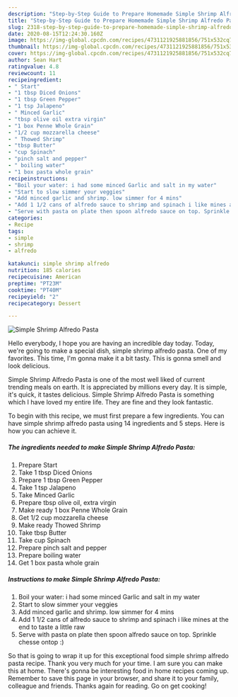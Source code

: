 ```yaml
---
description: "Step-by-Step Guide to Prepare Homemade Simple Shrimp Alfredo Pasta"
title: "Step-by-Step Guide to Prepare Homemade Simple Shrimp Alfredo Pasta"
slug: 2318-step-by-step-guide-to-prepare-homemade-simple-shrimp-alfredo-pasta
date: 2020-08-15T12:24:30.160Z
image: https://img-global.cpcdn.com/recipes/4731121925881856/751x532cq70/simple-shrimp-alfredo-pasta-recipe-main-photo.jpg
thumbnail: https://img-global.cpcdn.com/recipes/4731121925881856/751x532cq70/simple-shrimp-alfredo-pasta-recipe-main-photo.jpg
cover: https://img-global.cpcdn.com/recipes/4731121925881856/751x532cq70/simple-shrimp-alfredo-pasta-recipe-main-photo.jpg
author: Sean Hart
ratingvalue: 4.8
reviewcount: 11
recipeingredient:
- " Start"
- "1 tbsp Diced Onions"
- "1 tbsp Green Pepper"
- "1 tsp Jalapeno"
- " Minced Garlic"
- "tbsp olive oil extra virgin"
- "1 box Penne Whole Grain"
- "1/2 cup mozzarella cheese"
- " Thowed Shrimp"
- "tbsp Butter"
- "cup Spinach"
- "pinch salt and pepper"
- " boiling water"
- "1 box pasta whole grain"
recipeinstructions:
- "Boil your water: i had some minced Garlic and salt in my water"
- "Start to slow simmer your veggies"
- "Add minced garlic and shrimp. low simmer for 4 mins"
- "Add 1 1/2 cans of alfredo sauce to shrimp and spinach i like mines at the end to taste a little raw"
- "Serve with pasta on plate then spoon alfredo sauce on top. Sprinkle chesse ontop :)"
categories:
- Recipe
tags:
- simple
- shrimp
- alfredo

katakunci: simple shrimp alfredo 
nutrition: 185 calories
recipecuisine: American
preptime: "PT23M"
cooktime: "PT40M"
recipeyield: "2"
recipecategory: Dessert

---
```



![Simple Shrimp Alfredo Pasta](https://img-global.cpcdn.com/recipes/4731121925881856/751x532cq70/simple-shrimp-alfredo-pasta-recipe-main-photo.jpg)

Hello everybody, I hope you are having an incredible day today. Today, we're going to make a special dish, simple shrimp alfredo pasta. One of my favorites. This time, I'm gonna make it a bit tasty. This is gonna smell and look delicious.



Simple Shrimp Alfredo Pasta is one of the most well liked of current trending meals on earth. It is appreciated by millions every day. It is simple, it's quick, it tastes delicious. Simple Shrimp Alfredo Pasta is something which I have loved my entire life. They are fine and they look fantastic.


To begin with this recipe, we must first prepare a few ingredients. You can have simple shrimp alfredo pasta using 14 ingredients and 5 steps. Here is how you can achieve it.

<!--inarticleads1-->

##### The ingredients needed to make Simple Shrimp Alfredo Pasta:

1. Prepare  Start
1. Take 1 tbsp Diced Onions
1. Prepare 1 tbsp Green Pepper
1. Take 1 tsp Jalapeno
1. Take  Minced Garlic
1. Prepare tbsp olive oil, extra virgin
1. Make ready 1 box Penne Whole Grain
1. Get 1/2 cup mozzarella cheese
1. Make ready  Thowed Shrimp
1. Take tbsp Butter
1. Take cup Spinach
1. Prepare pinch salt and pepper
1. Prepare  boiling water
1. Get 1 box pasta whole grain




<!--inarticleads2-->

##### Instructions to make Simple Shrimp Alfredo Pasta:

1. Boil your water: i had some minced Garlic and salt in my water
1. Start to slow simmer your veggies
1. Add minced garlic and shrimp. low simmer for 4 mins
1. Add 1 1/2 cans of alfredo sauce to shrimp and spinach i like mines at the end to taste a little raw
1. Serve with pasta on plate then spoon alfredo sauce on top. Sprinkle chesse ontop :)




So that is going to wrap it up for this exceptional food simple shrimp alfredo pasta recipe. Thank you very much for your time. I am sure you can make this at home. There's gonna be interesting food in home recipes coming up. Remember to save this page in your browser, and share it to your family, colleague and friends. Thanks again for reading. Go on get cooking!
